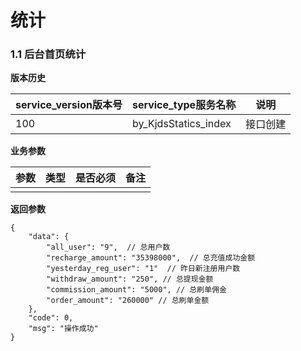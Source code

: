 # 统计


### 1.1 后台首页统计


**版本历史**

|service_version版本号|service_type服务名称|说明|
|----|---|---|
|100|by_KjdsStatics_index|接口创建|

**业务参数**

|参数 |类型|是否必须|备注|
| ---------------- | ------------------------ | ------------------------ | ------------------------ |
|||||

**返回参数** 
```
{
    "data": {
        "all_user": "9",  // 总用户数
        "recharge_amount": "35398000",  // 总充值成功金额
        "yesterday_reg_user": "1"  // 昨日新注册用户数
        "withdraw_amount": "250", // 总提现金额 
        "commission_amount": "5000", // 总刷单佣金
        "order_amount": "260000" // 总刷单金额
    },
    "code": 0,
    "msg": "操作成功"
}
```
